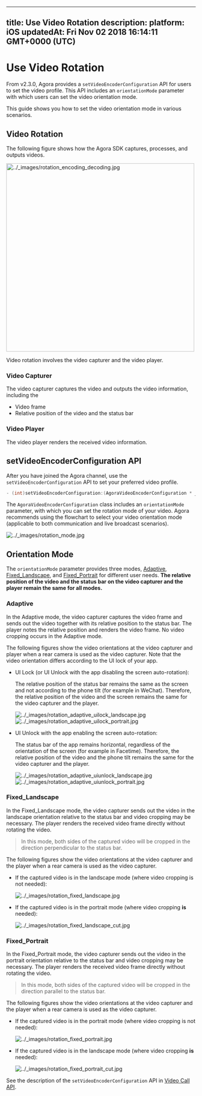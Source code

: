 
---
title: Use Video Rotation
description: 
platform: iOS
updatedAt: Fri Nov 02 2018 16:14:11 GMT+0000 (UTC)
---
# Use Video Rotation
From v2.3.0, Agora provides a `setVideoEncoderConfiguration` API for users to set the video profile. This API includes an `orientationMode` parameter with which users can set the video orientation mode.

This guide shows you how to set the video orientation mode in various scenarios.

## Video Rotation

The following figure shows how the Agora SDK captures, processes, and outputs videos.

<img alt="../_images/rotation_encoding_decoding.jpg" src="https://web-cdn.agora.io/docs-files/en/rotation_encoding_decoding.jpg" style="width: 500px;" />

Video rotation involves the video capturer and the video player.

### Video Capturer

The video capturer captures the video and outputs the video information, including the

- Video frame
- Relative position of the video and the status bar

### Video Player

The video player renders the received video information.

## setVideoEncoderConfiguration API

After you have joined the Agora channel, use the `setVideoEncoderConfiguration` API to set your preferred video profile.

```objective-c
- (int)setVideoEncoderConfiguration:(AgoraVideoEncoderConfiguration * _Nonnull)config;
```

The `AgoraVideoEncoderConfiguration` class includes an `orientationMode` parameter, with which you can set the rotation mode of your video. Agora recommends using the flowchart to select your video orientation mode \(applicable to both communication and live broadcast scenarios\).

<img alt="../_images/rotation_mode.jpg" src="https://web-cdn.agora.io/docs-files/en/rotation_mode.jpg" />

## Orientation Mode

The `orientationMode` parameter provides three modes, [Adaptive](#adaptive), [Fixed\_Landscape](#fixedl), and [Fixed\_Portrait](#fixedp) for different user needs. **The relative position of the video and the status bar on the video capturer and the player remain the same for all modes.**

### <a name = "adaptive"></a>Adaptive

In the Adaptive mode, the video capturer captures the video frame and sends out the video together with its relative position to the status bar. The player notes the relative position and renders the video frame. No video cropping occurs in the Adaptive mode.

The following figures show the video orientations at the video capturer and player when a rear camera is used as the video capturer. Note that the video orientation differs according to the UI lock of your app.

- UI Lock \(or UI Unlock with the app disabling the screen auto-rotation\):

  The relative position of the status bar remains the same as the screen and not according to the phone tilt \(for example in WeChat\). Therefore, the relative position of the video and the screen remains the same for the video capturer and the player.

  <img alt="../_images/rotation_adaptive_uilock_landscape.jpg" src="https://web-cdn.agora.io/docs-files/en/rotation_adaptive_uilock_landscape.jpg" />

  <img alt="../_images/rotation_adaptive_uilock_portrait.jpg" src="https://web-cdn.agora.io/docs-files/en/rotation_adaptive_uilock_portrait.jpg" />

- UI Unlock with the app enabling the screen auto-rotation:

  The status bar of the app remains horizontal, regardless of the orientation of the screen \(for example in Facetime\). Therefore, the relative position of the video and the phone tilt remains the same for the video capturer and the player.

  <img alt="../_images/rotation_adaptive_uiunlock_landscape.jpg" src="https://web-cdn.agora.io/docs-files/en/rotation_adaptive_uiunlock_landscape.jpg" />

  <img alt="../_images/rotation_adaptive_uiunlock_portrait.jpg" src="https://web-cdn.agora.io/docs-files/en/rotation_adaptive_uiunlock_portrait.jpg" />



### <a name = "fixedl"></a>Fixed\_Landscape

In the Fixed\_Landscape mode, the video capturer sends out the video in the landscape orientation relative to the status bar and video cropping may be necessary. The player renders the received video frame directly without rotating the video.

> In this mode, both sides of the captured video will be cropped in the direction perpendicular to the status bar.

The following figures show the video orientations at the video capturer and the player when a rear camera is used as the video capturer.

- If the captured video is in the landscape mode \(where video cropping is not needed\):

  <img alt="../_images/rotation_fixed_landscape.jpg" src="https://web-cdn.agora.io/docs-files/en/rotation_fixed_landscape.jpg" />

- If the captured video is in the portrait mode \(where video cropping **is** needed\):

  <img alt="../_images/rotation_fixed_landscape_cut.jpg" src="https://web-cdn.agora.io/docs-files/en/rotation_fixed_landscape_cut.jpg" />



### <a name = "fixedp"></a>Fixed\_Portrait

In the Fixed\_Portrait mode, the video capturer sends out the video in the portrait orientation relative to the status bar and video cropping may be necessary. The player renders the received video frame directly without rotating the video.

> In this mode, both sides of the captured video will be cropped in the direction parallel to the status bar.

The following figures show the video orientations at the video capturer and the player when a rear camera is used as the video capturer.

- If the captured video is in the portrait mode \(where video cropping is not needed\):

  <img alt="../_images/rotation_fixed_portrait.jpg" src="https://web-cdn.agora.io/docs-files/en/rotation_fixed_portrait.jpg" />

- If the captured video is in the landscape mode \(where video cropping **is** needed\):

  <img alt="../_images/rotation_fixed_portrait_cut.jpg" src="https://web-cdn.agora.io/docs-files/en/rotation_fixed_portrait_cut.jpg" />



See the description of the `setVideoEncoderConfiguration` API in [Video Call API](https://docs.agora.io/en/Interactive%20Broadcast/API%20Reference/oc/index.html).
